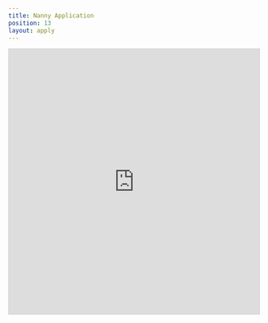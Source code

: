 ```yaml
---
title: Nanny Application
position: 13
layout: apply
---
```


<iframe class="airtable-embed" src="https://airtable.com/embed/shrQqnOarZrbTRG7E?backgroundColor=gray" frameborder="0" onmousewheel="" width="100%" height="533" style="background: transparent; border: 1px solid #ccc;"></iframe>